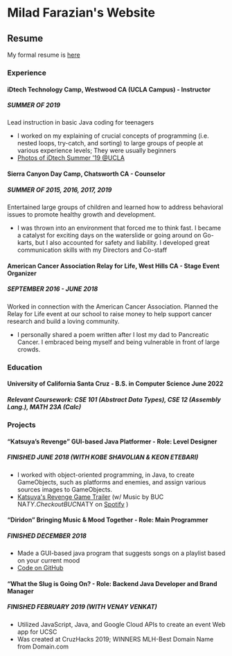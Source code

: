 # Milad Farazian's Website

## Resume
My formal resume is [here](https://docs.google.com/document/d/1p474sdAON1tfqdGxyFfusTNH5vFrEVkUvcrE1IBzeeA/edit?usp=sharing "Milad's Resume")

### Experience
#### iDtech Technology Camp, Westwood CA (UCLA Campus)  - Instructor
##### SUMMER OF 2019
Lead instruction in basic Java coding for teenagers
- I worked on my explaining of crucial concepts of programming (i.e. nested loops, try-catch, and sorting) to large groups of people at various experience levels; They were usually beginners
- [Photos of iDtech Summer '19 @UCLA](https://photos.idtech.com/IDTC/UCLA/2019)

#### Sierra Canyon Day Camp, Chatsworth CA - Counselor
##### SUMMER OF 2015, 2016, 2017, 2019
Entertained large groups of children and learned how to address behavioral issues to promote healthy growth and development.
- I was thrown into an environment that forced me to think fast. I became a catalyst for exciting days on the waterslide or going around on Go-karts, but I also accounted for safety and liability. I developed great communication skills with my Directors and Co-staff

#### American Cancer Association Relay for Life, West Hills CA - Stage Event Organizer
##### SEPTEMBER 2016 - JUNE 2018
Worked in connection with the American Cancer Association. Planned the Relay for Life event at our school to raise money to help support cancer research and build a loving community. 
- I personally shared a poem written after I lost my dad to Pancreatic Cancer. I embraced being myself and being vulnerable in front of large crowds.

### Education

#### University of California Santa Cruz - B.S. in Computer Science June 2022
##### Relevant Coursework: CSE 101 (Abstract Data Types), CSE 12 (Assembly Lang.), MATH 23A (Calc)

### Projects

#### “Katsuya’s Revenge” GUI-based Java Platformer - Role: Level Designer
##### FINISHED JUNE 2018 (WITH KOBE SHAVOLIAN & KEON ETEBARI)
- I worked with object-oriented programming, in Java, to create GameObjects, such as platforms and enemies, and assign various sources images to GameObjects.
- [Katsuya's Revenge Game Trailer](https://www.youtube.com/watch?v=6qD95zVWEeU&t=2s) (w/ Music by BUC NA$TY. Check out BUC NA$TY on [Spotify](https://open.spotify.com/artist/2r1PuhWizSAmmfLPxPWyjV) )

#### “Diridon” Bringing Music & Mood Together - Role: Main Programmer
##### FINISHED DECEMBER 2018
- Made a GUI-based java program that suggests songs on a playlist based on your current mood
- [Code on GitHub](https://github.com/MiladFarazian/Diridon)

#### “What the Slug is Going On? - Role: Backend Java Developer and Brand Manager
##### FINISHED FEBRUARY 2019 (WITH VENAY VENKAT)
- Utilized JavaScript, Java, and Google Cloud APIs to create an event Web app for UCSC
- Was created at CruzHacks 2019; WINNERS MLH-Best Domain Name from Domain.com




